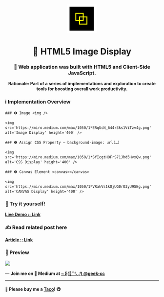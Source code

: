 <div align="center">
  <img src="https://github.com/incubated-geek-cc/HTML5-Image-Display/raw/main/img/logo.png" width="96" alt="logo">

  # 🔎 HTML5 Image Display

  ### 🧰 Web application was built with <strong>HTML5</strong> and <strong>Client-Side JavaScript</strong>.

**Rationale: Part of a series of implementations and exploration to create tools for boosting overall work productivity.**

<div align="left">

  ### ℹ Implementation Overview

</div>
<div align="left">

	### ❶ Image <img />

	<img src='https://miro.medium.com/max/1050/1*ERqUcN_644r3ks1ViTzv4g.png' alt='Image Display' height='400' />

	### ❷ Assign CSS Property — background-image: url(…)

	<img src='https://miro.medium.com/max/1050/1*SfIcgtHOFrS71Jhd5HvxQw.png' alt='CSS Display' height='400' />

	### ❸ Canvas Element <canvas></canvas>

	<img src='https://miro.medium.com/max/1050/1*VRakVs1kOjUG0rO3yU9SEg.png' alt='CANVAS Display' height='400' />

</div>
</div>

### 🌟 Try it yourself!
[**Live Demo :: Link**](https://incubated-geek-cc.github.io/HTML5-Image-Display/)

### ✍ Read related post here
[**Article :: Link**](https://geek-cc.medium.com/3-ways-to-display-an-image-onto-browser-with-client-side-javascript-6653d94680a7)

### 👀 Preview
<img src='https://miro.medium.com/max/1050/1*Kmt1u1htE0KH6OJnT_TxXw.png' width="800px" />

<p>— <b>Join me on 📝 <b>Medium</b> at <a href='https://medium.com/@geek-cc' target='_blank'>~ ξ(🎀˶❛◡❛) @geek-cc</a></b></p>

---

#### 🌮 Please buy me a <a href='https://www.buymeacoffee.com/geekcc' target='_blank'>Taco</a>! 😋